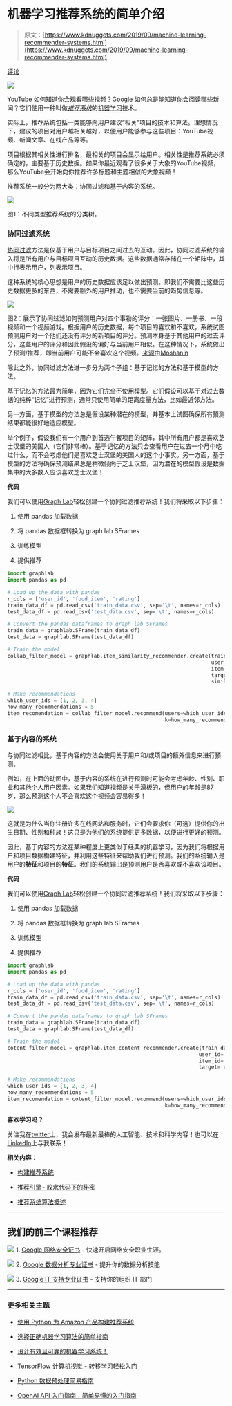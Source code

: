 # 机器学习推荐系统的简单介绍

> 原文：[https://www.kdnuggets.com/2019/09/machine-learning-recommender-systems.html](https://www.kdnuggets.com/2019/09/machine-learning-recommender-systems.html)

[评论](#comments)

![](../Images/f1251bac1ee184b2f4af978545ceb7e2.png)

YouTube 如何知道你会观看哪些视频？Google 如何总是能知道你会阅读哪些新闻？它们使用一种叫做[*推荐系统*](https://en.wikipedia.org/wiki/Recommender_system)的[机器学习](https://en.wikipedia.org/wiki/Machine_learning)技术。

实际上，推荐系统包括一类能够向用户建议“相关”项目的技术和算法。理想情况下，建议的项目对用户越相关越好，以便用户能够参与这些项目：YouTube视频、新闻文章、在线产品等等。

项目根据其相关性进行排名，最相关的项目会显示给用户。相关性是推荐系统必须确定的，主要基于历史数据。如果你最近观看了很多关于大象的YouTube视频，那么YouTube会开始向你推荐许多标题和主题相似的大象视频！

推荐系统一般分为两大类：协同过滤和基于内容的系统。

![](../Images/32b65731739133f542ef8ec8e22ceda5.png)

图1：不同类型推荐系统的分类树。

### 协同过滤系统

[协同过滤](https://en.wikipedia.org/wiki/Collaborative_filtering)方法是仅基于用户与目标项目之间过去的互动。因此，协同过滤系统的输入将是所有用户与目标项目互动的历史数据。这些数据通常存储在一个矩阵中，其中行表示用户，列表示项目。

这种系统的核心思想是用户的历史数据应该足以做出预测。即我们不需要比这些历史数据更多的东西，不需要额外的用户推动，也不需要当前的趋势信息等。

![](../Images/53d50abbb2536681f18d2fbdf4297ffc.png)

图2：展示了协同过滤如何预测用户对四个事物的评分：一张图片、一册书、一段视频和一个视频游戏。根据用户的历史数据，每个项目的喜欢和不喜欢，系统试图预测用户对一个他们还没有评分的新项目的评分。预测本身基于其他用户的过去评分，这些用户的评分和因此假设的偏好与当前用户相似。在这种情况下，系统做出了预测/推荐，即当前用户可能不会喜欢这个视频。[来源](https://en.wikipedia.org/wiki/Collaborative_filtering)由[Moshanin](https://commons.wikimedia.org/w/index.php?title=User:Moshanin&action=edit&redlink=1)

除此之外，协同过滤方法进一步分为两个子组：基于记忆的方法和基于模型的方法。

基于记忆的方法最为简单，因为它们完全不使用模型。它们假设可以基于对过去数据的纯粹“记忆”进行预测，通常只使用简单的距离度量方法，比如最近邻方法。

另一方面，基于模型的方法总是假设某种潜在的模型，并基本上试图确保所有预测结果都能很好地适应模型。

举个例子，假设我们有一个用户到首选午餐项目的矩阵，其中所有用户都是喜欢芝士汉堡的美国人（它们非常棒）。基于记忆的方法只会查看用户在过去一个月中吃过什么，而不会考虑他们是喜欢芝士汉堡的美国人的这个小事实。另一方面，基于模型的方法将确保预测结果总是稍微倾向于芝士汉堡，因为潜在的模型假设是数据集中的大多数人应该喜欢芝士汉堡！

**代码**

我们可以使用[Graph Lab](https://turi.com/)轻松创建一个协同过滤推荐系统！我们将采取以下步骤：

1.  使用 pandas 加载数据

1.  将 pandas 数据框转换为 graph lab SFrames

1.  训练模型

1.  提供推荐

```py
import graphlab
import pandas as pd

# Load up the data with pandas
r_cols = ['user_id', 'food_item', 'rating']
train_data_df = pd.read_csv('train_data.csv', sep='\t', names=r_cols)
test_data_df = pd.read_csv('test_data.csv', sep='\t', names=r_cols)

# Convert the pandas dataframes to graph lab SFrames
train_data = graphlab.SFrame(train_data_df)
test_data = graphlab.SFrame(test_data_df)

# Train the model
collab_filter_model = graphlab.item_similarity_recommender.create(train_data, 
                                                                  user_id='user_id', 
                                                                  item_id='food_item', 
                                                                  target='rating', 
                                                                  similarity_type='cosine')

# Make recommendations
which_user_ids = [1, 2, 3, 4]
how_many_recommendations = 5
item_recomendation = collab_filter_model.recommend(users=which_user_ids,
                                                   k=how_many_recommendations)

```

### 基于内容的系统

与协同过滤相比，基于内容的方法会使用关于用户和/或项目的额外信息来进行预测。

例如，在上面的动图中，基于内容的系统在进行预测时可能会考虑年龄、性别、职业和其他个人用户因素。如果我们知道视频是关于滑板的，但用户的年龄是87岁，那么预测这个人不会喜欢这个视频会容易得多！

![](../Images/7a5a78a3c94dd8282b8511c5ec59bd9e.png)

这就是为什么当你注册许多在线网站和服务时，它们会要求你（可选）提供你的出生日期、性别和种族！这只是为他们的系统提供更多数据，以便进行更好的预测。

因此，基于内容的方法在某种程度上更类似于经典的机器学习，因为我们将根据用户和项目数据构建特征，并利用这些特征来帮助我们进行预测。我们的系统输入是用户的**特征**和项目的**特征**。我们的系统输出是预测用户是否喜欢或不喜欢该项目。

**代码**

我们可以使用[Graph Lab](https://turi.com/)轻松创建一个协同过滤推荐系统！我们将采取以下步骤：

1.  使用 pandas 加载数据

1.  将 pandas 数据框转换为 graph lab SFrames

1.  训练模型

1.  提供推荐

```py
import graphlab
import pandas as pd

# Load up the data with pandas
r_cols = ['user_id', 'food_item', 'rating']
train_data_df = pd.read_csv('train_data.csv', sep='\t', names=r_cols)
test_data_df = pd.read_csv('test_data.csv', sep='\t', names=r_cols)

# Convert the pandas dataframes to graph lab SFrames
train_data = graphlab.SFrame(train_data_df)
test_data = graphlab.SFrame(test_data_df)

# Train the model
cotent_filter_model = graphlab.item_content_recommender.create(train_data, 
                                                              user_id='user_id', 
                                                              item_id='food_item', 
                                                              target='rating')

# Make recommendations
which_user_ids = [1, 2, 3, 4]
how_many_recommendations = 5
item_recomendation = cotent_filter_model.recommend(users=which_user_ids,
                                                   k=how_many_recommendations)

```

**喜欢学习吗？**

关注我在[twitter](https://twitter.com/GeorgeSeif94)上，我会发布最新最棒的人工智能、技术和科学内容！也可以在[LinkedIn](https://www.linkedin.com/in/georgeseif/)上与我联系！

**相关内容：**

+   [构建推荐系统](https://www.kdnuggets.com/2019/04/building-recommender-system.html)

+   [推荐引擎 - 胶水代码下的秘密](https://www.kdnuggets.com/2018/02/recommender-engine.html)

+   [推荐系统算法概述](https://www.kdnuggets.com/2017/08/recommendation-system-algorithms-overview.html)

* * *

## 我们的前三个课程推荐

![](../Images/0244c01ba9267c002ef39d4907e0b8fb.png) 1\. [Google 网络安全证书](https://www.kdnuggets.com/google-cybersecurity) - 快速开启网络安全职业生涯。

![](../Images/e225c49c3c91745821c8c0368bf04711.png) 2\. [Google 数据分析专业证书](https://www.kdnuggets.com/google-data-analytics) - 提升你的数据分析技能

![](../Images/0244c01ba9267c002ef39d4907e0b8fb.png) 3\. [Google IT 支持专业证书](https://www.kdnuggets.com/google-itsupport) - 支持你的组织 IT 部门

* * *

### 更多相关主题

+   [使用 Python 为 Amazon 产品构建推荐系统](https://www.kdnuggets.com/2023/02/building-recommender-system-amazon-products-python.html)

+   [选择正确机器学习算法的简单指南](https://www.kdnuggets.com/2020/05/guide-choose-right-machine-learning-algorithm.html)

+   [设计有效且可靠的机器学习系统！](https://www.kdnuggets.com/2023/05/manning-design-effective-reliable-machine-learning-systems.html)

+   [TensorFlow 计算机视觉 - 转移学习轻松入门](https://www.kdnuggets.com/2022/01/tensorflow-computer-vision-transfer-learning-made-easy.html)

+   [Python 数据预处理简易指南](https://www.kdnuggets.com/2020/07/easy-guide-data-preprocessing-python.html)

+   [OpenAI API 入门指南：简单易懂的入门指南](https://www.kdnuggets.com/openai-api-for-beginners-your-easy-to-follow-starter-guide)
